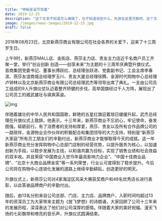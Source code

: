 ```yaml
---
title: "神秘圣诞节惊喜"
date: 2019-12-25
description: "这个文本不知道怎么编辑了，也不知道说些什么，先放在这里充数吧，这个文本的长度刚刚好。"
image: /images/news-images/2019-12-25.jpg
draft: false
---
```

2018年08月23日，北京新燕莎商业有限公司在社会各界的关爱下，迎来了十三周岁生日。

上午9时，新燕莎MALL店、金街店、燕莎主力店、贵友主力店近千名商户员工齐聚一堂，举行“创业创新 创造——创享未来”为主题的十三周年庆典暨升旗仪式。首商集团党委书记、董事长傅跃红、总经理张跃进、党委副书记、工会主席李春滨、燕莎友谊商城总经理罗玉川、贵友大厦总经理徐腾、金源时代购物中心总经理卢钟林以及北京新燕莎商业有限公司总经理武杰等领导出席了典礼。一支由公司员工组成的9人升旗仪仗队迈着整齐矫健的步伐，高举国旗经过千人方阵，展现出了公司员工的威武雄壮与飒爽英姿。

![img](/images/news-images/2019-12-25.jpg)

伴随着雄壮的中华人民共和国国歌，鲜艳的五星红旗迎着旭日缓缓升起，武杰总经理在升旗仪式上致辞。他表示，十三年来，新燕莎商业不忘初心，牢记使命，奋发图强，砥砺前行。有了消费者的支持和厚爱，燕莎、贵友以及所有合作品牌公司的一路陪伴，金源物业合作伙伴的积极配合和集团领导的大力支持，特别是“新燕莎大家庭”所有员工朋友们的辛勤付出，新燕莎商业才能够取得今天的成就。这一年新燕莎商业充分发挥购物中心总部门店制的经营优势，以提升服务为核心，以加速创新为手段，以稳步发展为主线，以和谐共赢为目标，实现了销售业绩和社会效益的双丰收。并且荣获“中国商业入世15年最具影响力企业”、“中国十佳商业品牌”、“北京十大商业品牌金奖”等一系列荣誉，行业认可度得到了稳步提升。今后公司将在购物中心连锁化发展的道路上继续辛勤耕耘，创造更好的明天。

升旗仪式上，新燕莎公司对4家海淀区风采大赛获奖商户和48名优秀店长进行表彰，以此答谢品牌商户的辛勤付出。

随后，由13名分别来自公司总部、门店、主力店、品牌商户，入职时间均超过13年的资深员工为大家带来主题为《放飞梦想》的诗朗诵，大家回顾了公司十三年来的发展历程，深深表达了他们对公司深厚的感情。伴随着大家的美好祝福、漫天飞扬的七彩飘带和嘹亮的音乐声，升旗仪式圆满结束。